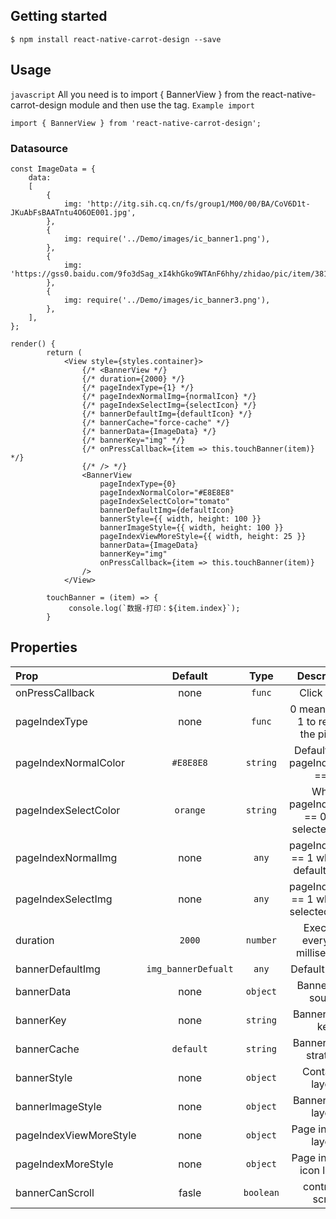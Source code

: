 ## Getting started

`$ npm install react-native-carrot-design --save`

## Usage
`javascript`
All you need is to import { BannerView } from the react-native-carrot-design module and then use the tag.
`Example import`

```
import { BannerView } from 'react-native-carrot-design';

```
### Datasource
```
const ImageData = {
    data:
    [
        {
            img: 'http://itg.sih.cq.cn/fs/group1/M00/00/BA/CoV6D1t-JKuAbFsBAATntu4O6OE001.jpg',
        },
        {
            img: require('../Demo/images/ic_banner1.png'),
        },
        {
            img: 'https://gss0.baidu.com/9fo3dSag_xI4khGko9WTAnF6hhy/zhidao/pic/item/3812b31bb051f819dc048662dbb44aed2e73e7f1.jpg',
        },
        {
            img: require('../Demo/images/ic_banner3.png'),
        },
    ],
};
```
```
render() {
        return (
            <View style={styles.container}>
                {/* <BannerView */}
                {/* duration={2000} */}
                {/* pageIndexType={1} */}
                {/* pageIndexNormalImg={normalIcon} */}
                {/* pageIndexSelectImg={selectIcon} */}
                {/* bannerDefaultImg={defaultIcon} */}
                {/* bannerCache="force-cache" */}
                {/* bannerData={ImageData} */}
                {/* bannerKey="img" */}
                {/* onPressCallback={item => this.touchBanner(item)} */}
                {/* /> */}
                <BannerView
                    pageIndexType={0}
                    pageIndexNormalColor="#E8E8E8"
                    pageIndexSelectColor="tomato"
                    bannerDefaultImg={defaultIcon}
                    bannerStyle={{ width, height: 100 }}
                    bannerImageStyle={{ width, height: 100 }}
                    pageIndexViewMoreStyle={{ width, height: 25 }}
                    bannerData={ImageData}
                    bannerKey="img"
                    onPressCallback={item => this.touchBanner(item)}
                />
            </View>
            
        touchBanner = (item) => {
             console.log(`数据-打印：${item.index}`);
        }
```

## Properties
| Prop   | Default  | Type | Description | Required|
| :------------ |:---------------:| :---------------:|  :---------------:|:-----|
| onPressCallback | none | `func` | Click event |  `false `|
| pageIndexType | none | `func` | 0 means use `•`; 1 to replace the picture |  `true `|
| pageIndexNormalColor | `#E8E8E8` | `string` | Default when pageIndexType == 0 |  `false `|
| pageIndexSelectColor | `orange` | `string` | When pageIndexType == 0, the selected color |  `false `|
| pageIndexNormalImg | none | `any` | pageIndexType == 1 when the default image |  `false `|
| pageIndexSelectImg | none | `any` | pageIndexType == 1 when the selected image|  `false `|
| duration | `2000` | `number` | Executed every few milliseconds |  `false `|
| bannerDefaultImg | `img_bannerDefualt` | `any` | Default picture |  `false `|
| bannerData | none | `object` | Banner data source |  `true `|
| bannerKey | none | `string` | Banner image key |  `true `|
| bannerCache | `default` | `string` | Banner cache strategy |  `false `|
| bannerStyle | none | `object` | Container layout |  `false `|
| bannerImageStyle | none | `object` | Banner image layout |  `false `|
| pageIndexViewMoreStyle | none | `object` | Page indicator layout |  `false `|
| pageIndexMoreStyle | none | `object` | Page indicator icon layout |  `false `|
| bannerCanScroll | fasle | `boolean` | control to scroll |  `false `|
